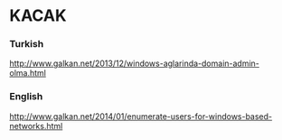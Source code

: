 KACAK
=====

### Turkish

http://www.galkan.net/2013/12/windows-aglarinda-domain-admin-olma.html


### English

http://www.galkan.net/2014/01/enumerate-users-for-windows-based-networks.html

